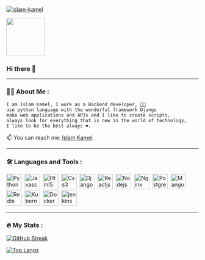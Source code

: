 <a href="https://github.com/islam-kamel">
  <p align="left"> <img src="https://komarev.com/ghpvc/?username=islam-kamel&label=Profile%20views&color=blueviolet&style=flat" alt="islam-kamel" /> </p>
</a>

<div id="header">
  <img src="https://media.giphy.com/media/bGgsc5mWoryfgKBx1u/giphy.gif" width="100"/>
  <h3>Hi there 👋</h3>
</div>

---

### :man_technologist: About Me :
<!--
**islam-kamel/islam-kamel** is a ✨ _special_ ✨ repository because its `README.md` (this file) appears on your GitHub profile.
-->
```
I am Islam Kamel, I work as a Backend developer, 🧑‍💻
use python language with the wonderful framework Django 
make web applications and APIs and I like to create scripts, 
always look for everything that is new in the world of technology, 
I like to be the best always ❤️.
```

📫 You can reach me: [Islam Kamel](mailto:dev.islam.kamel@gmail.com)

---

### :hammer_and_wrench: Languages and Tools :
<div>
  <img src="https://cdn.jsdelivr.net/gh/devicons/devicon/icons/python/python-original.svg" title="Python" width="40" height="40"/>&nbsp;
  <img src="https://cdn.jsdelivr.net/gh/devicons/devicon/icons/javascript/javascript-plain.svg" title="Javascript" width="40" height="40"/>&nbsp;
  <img src="https://cdn.jsdelivr.net/gh/devicons/devicon/icons/html5/html5-original.svg" title="Html5" width="40" height="40"/>&nbsp;
  <img src="https://cdn.jsdelivr.net/gh/devicons/devicon/icons/css3/css3-original.svg" title="Css3" width="40" height="40"/>&nbsp;
  <img src="https://cdn.jsdelivr.net/gh/devicons/devicon/icons/django/django-plain-wordmark.svg" title="Django" width="40" height="40"/>&nbsp;
  <img src="https://cdn.jsdelivr.net/gh/devicons/devicon/icons/react/react-original.svg" title="Reactjs" width="40" height="40"/>&nbsp;
  <img src="https://cdn.jsdelivr.net/gh/devicons/devicon/icons/nodejs/nodejs-original.svg" title="Nodejs" width="40" height="40"/>&nbsp;
  <img src="https://cdn.jsdelivr.net/gh/devicons/devicon/icons/nginx/nginx-original.svg" title="Nginx" width="40" height="40"/>&nbsp;
  <img src="https://cdn.jsdelivr.net/gh/devicons/devicon/icons/postgresql/postgresql-original.svg" title="Postgresql" width="40" height="40"/>&nbsp;
  <img src="https://cdn.jsdelivr.net/gh/devicons/devicon/icons/mongodb/mongodb-original-wordmark.svg" title="MangoDb" width="40" height="40"/>&nbsp;
  <img src="https://cdn.jsdelivr.net/gh/devicons/devicon/icons/redis/redis-original.svg" title="Redis" width="40" height="40"/>&nbsp;
  <img src="https://cdn.jsdelivr.net/gh/devicons/devicon/icons/kubernetes/kubernetes-plain.svg" title="Kubernetes" width="40" height="40"/>&nbsp;
  <img src="https://cdn.jsdelivr.net/gh/devicons/devicon/icons/docker/docker-original-wordmark.svg" title="Docker" width="40" height="40"/>&nbsp;
  <img src="https://cdn.jsdelivr.net/gh/devicons/devicon/icons/jenkins/jenkins-original.svg" title="jenkins" width="40" height="40"/>&nbsp;
</div>

---

### :fire: My Stats :

[![GitHub Streak](https://github-readme-streak-stats.herokuapp.com/?user=islam-kamel&theme=chartreuse-dark)](https://git.io/streak-stats)

[![Top Langs](https://github-readme-stats.vercel.app/api/top-langs/?username=islam-kamel&layout=compact&theme=vision-friendly-dark)](https://github.com/anuraghazra/github-readme-stats)


